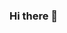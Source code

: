 ### Hi there 👋 

<!--
**i-vipinvenugopalan/i-vipinvenugopalan** is a ✨ _special_ ✨ repository because its `README.md` (this file) appears on your GitHub profile.

Here are some ideas to get you started:

- 🔭 I’m a Java Backend Devolper
- 🌱 I’m currently learning Front End technologies
- 📫 How to reach me: Linked In - vipin venugopalan
-->
